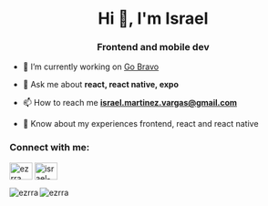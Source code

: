 <h1 align="center">Hi 👋, I'm Israel</h1>
<h3 align="center">Frontend and mobile dev</h3>

- 🔭 I’m currently working on [Go Bravo](https://gobravo.io/)

- 💬 Ask me about **react, react native, expo**

- 📫 How to reach me **israel.martinez.vargas@gmail.com**

- 📄 Know about my experiences frontend, react and react native


<h3 align="left">Connect with me:</h3>
<p align="left">
<a href="https://codepen.io/ezrra" target="blank"><img align="center" src="https://raw.githubusercontent.com/rahuldkjain/github-profile-readme-generator/master/src/images/icons/Social/codepen.svg" alt="ezrra" height="30" width="40" /></a>
<a href="https://linkedin.com/in/israel-martinez-70208862" target="blank"><img align="center" src="https://raw.githubusercontent.com/rahuldkjain/github-profile-readme-generator/master/src/images/icons/Social/linked-in-alt.svg" alt="israel-martinez-70208862" height="30" width="40" /></a>
</p>

<p><img align="left" src="https://github-readme-stats.vercel.app/api/top-langs?username=ezrra&show_icons=true&locale=en&layout=compact" alt="ezrra" /></p>

<p><img align="center" src="https://github-readme-streak-stats.herokuapp.com/?user=ezrra&" alt="ezrra" /></p>

